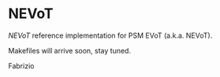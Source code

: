 NEVoT
=====
_NEVoT_ reference implementation for PSM EVoT (a.k.a. NEVoT).

Makefiles will arrive soon, stay tuned.

  Fabrizio

